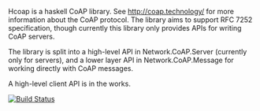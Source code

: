Hcoap is a haskell CoAP library. See http://coap.technology/ for more information about the CoAP
protocol. The library aims to support RFC 7252 specification, though currently this library only
provides APIs for writing CoAP servers.

The library is split into a high-level API in Network.CoAP.Server (currently only for servers), and a lower layer API in Network.CoAP.Message for working directly with CoAP messages.

A high-level client API is in the works.

[![Build Status](https://travis-ci.org/lulf/hcoap.svg?branch=master)](https://travis-ci.org/lulf/hcoap)
